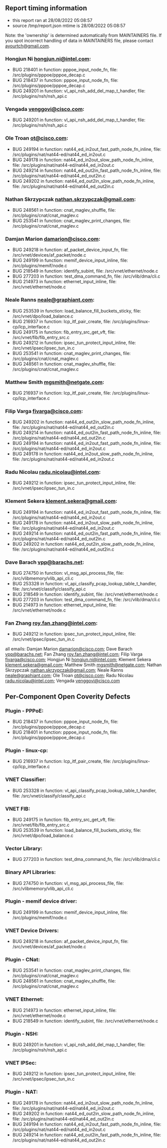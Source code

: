 ## Report timing information
  * this report ran at 28/08/2022 05:08:57
  * source /tmp/report.json mtime is 28/08/2022 05:08:57

Note: the 'ownership' is determined automatically from MAINTAINERS file. If you spot incorrect handling of data in MAINTAINERS file, please contact ayourtch@gmail.com.

### Hongjun Ni <hongjun.ni@intel.com>:
  * BUG 218401 in function: pppoe_input_node_fn, file: /src/plugins/pppoe/pppoe_decap.c
  * BUG 218437 in function: pppoe_input_node_fn, file: /src/plugins/pppoe/pppoe_decap.c
  * BUG 249201 in function: vl_api_nsh_add_del_map_t_handler, file: /src/plugins/nsh/nsh_api.c
### Vengada <venggovi@cisco.com>:
  * BUG 249201 in function: vl_api_nsh_add_del_map_t_handler, file: /src/plugins/nsh/nsh_api.c
### Ole Troan <ot@cisco.com>:
  * BUG 249194 in function: nat44_ed_in2out_fast_path_node_fn_inline, file: /src/plugins/nat/nat44-ed/nat44_ed_in2out.c
  * BUG 249178 in function: nat44_ed_in2out_slow_path_node_fn_inline, file: /src/plugins/nat/nat44-ed/nat44_ed_in2out.c
  * BUG 249214 in function: nat44_ed_out2in_fast_path_node_fn_inline, file: /src/plugins/nat/nat44-ed/nat44_ed_out2in.c
  * BUG 249202 in function: nat44_ed_out2in_slow_path_node_fn_inline, file: /src/plugins/nat/nat44-ed/nat44_ed_out2in.c
### Nathan Skrzypczak <nathan.skrzypczak@gmail.com>:
  * BUG 248561 in function: cnat_maglev_shuffle, file: /src/plugins/cnat/cnat_maglev.c
  * BUG 253541 in function: cnat_maglev_print_changes, file: /src/plugins/cnat/cnat_maglev.c
### Damjan Marion <damarion@cisco.com>:
  * BUG 249218 in function: af_packet_device_input_fn, file: /src/vnet/devices/af_packet/node.c
  * BUG 249199 in function: memif_device_input_inline, file: /src/plugins/memif/node.c
  * BUG 218549 in function: identify_subint, file: /src/vnet/ethernet/node.c
  * BUG 277203 in function: test_dma_command_fn, file: /src/vlib/dma/cli.c
  * BUG 214973 in function: ethernet_input_inline, file: /src/vnet/ethernet/node.c
### Neale Ranns <neale@graphiant.com>:
  * BUG 253539 in function: load_balance_fill_buckets_sticky, file: /src/vnet/dpo/load_balance.c
  * BUG 216937 in function: lcp_itf_pair_create, file: /src/plugins/linux-cp/lcp_interface.c
  * BUG 249175 in function: fib_entry_src_get_vft, file: /src/vnet/fib/fib_entry_src.c
  * BUG 249212 in function: ipsec_tun_protect_input_inline, file: /src/vnet/ipsec/ipsec_tun_in.c
  * BUG 253541 in function: cnat_maglev_print_changes, file: /src/plugins/cnat/cnat_maglev.c
  * BUG 248561 in function: cnat_maglev_shuffle, file: /src/plugins/cnat/cnat_maglev.c
### Matthew Smith <mgsmith@netgate.com>:
  * BUG 216937 in function: lcp_itf_pair_create, file: /src/plugins/linux-cp/lcp_interface.c
### Filip Varga <fivarga@cisco.com>:
  * BUG 249202 in function: nat44_ed_out2in_slow_path_node_fn_inline, file: /src/plugins/nat/nat44-ed/nat44_ed_out2in.c
  * BUG 249214 in function: nat44_ed_out2in_fast_path_node_fn_inline, file: /src/plugins/nat/nat44-ed/nat44_ed_out2in.c
  * BUG 249194 in function: nat44_ed_in2out_fast_path_node_fn_inline, file: /src/plugins/nat/nat44-ed/nat44_ed_in2out.c
  * BUG 249178 in function: nat44_ed_in2out_slow_path_node_fn_inline, file: /src/plugins/nat/nat44-ed/nat44_ed_in2out.c
### Radu Nicolau <radu.nicolau@intel.com>:
  * BUG 249212 in function: ipsec_tun_protect_input_inline, file: /src/vnet/ipsec/ipsec_tun_in.c
### Klement Sekera <klement.sekera@gmail.com>:
  * BUG 249194 in function: nat44_ed_in2out_fast_path_node_fn_inline, file: /src/plugins/nat/nat44-ed/nat44_ed_in2out.c
  * BUG 249178 in function: nat44_ed_in2out_slow_path_node_fn_inline, file: /src/plugins/nat/nat44-ed/nat44_ed_in2out.c
  * BUG 249214 in function: nat44_ed_out2in_fast_path_node_fn_inline, file: /src/plugins/nat/nat44-ed/nat44_ed_out2in.c
  * BUG 249202 in function: nat44_ed_out2in_slow_path_node_fn_inline, file: /src/plugins/nat/nat44-ed/nat44_ed_out2in.c
### Dave Barach <vpp@barachs.net>:
  * BUG 274750 in function: vl_msg_api_process_file, file: /src/vlibmemory/vlib_api_cli.c
  * BUG 253328 in function: vl_api_classify_pcap_lookup_table_t_handler, file: /src/vnet/classify/classify_api.c
  * BUG 218549 in function: identify_subint, file: /src/vnet/ethernet/node.c
  * BUG 277203 in function: test_dma_command_fn, file: /src/vlib/dma/cli.c
  * BUG 214973 in function: ethernet_input_inline, file: /src/vnet/ethernet/node.c
### Fan Zhang <roy.fan.zhang@intel.com>:
  * BUG 249212 in function: ipsec_tun_protect_input_inline, file: /src/vnet/ipsec/ipsec_tun_in.c


all emails: Damjan Marion <damarion@cisco.com>; Dave Barach <vpp@barachs.net>; Fan Zhang <roy.fan.zhang@intel.com>; Filip Varga <fivarga@cisco.com>; Hongjun Ni <hongjun.ni@intel.com>; Klement Sekera <klement.sekera@gmail.com>; Matthew Smith <mgsmith@netgate.com>; Nathan Skrzypczak <nathan.skrzypczak@gmail.com>; Neale Ranns <neale@graphiant.com>; Ole Troan <ot@cisco.com>; Radu Nicolau <radu.nicolau@intel.com>; Vengada <venggovi@cisco.com>


## Per-Component Open Coverity Defects
### Plugin - PPPoE:
  * BUG 218437 in function: pppoe_input_node_fn, file: /src/plugins/pppoe/pppoe_decap.c
  * BUG 218401 in function: pppoe_input_node_fn, file: /src/plugins/pppoe/pppoe_decap.c
### Plugin - linux-cp:
  * BUG 216937 in function: lcp_itf_pair_create, file: /src/plugins/linux-cp/lcp_interface.c
### VNET Classifier:
  * BUG 253328 in function: vl_api_classify_pcap_lookup_table_t_handler, file: /src/vnet/classify/classify_api.c
### VNET FIB:
  * BUG 249175 in function: fib_entry_src_get_vft, file: /src/vnet/fib/fib_entry_src.c
  * BUG 253539 in function: load_balance_fill_buckets_sticky, file: /src/vnet/dpo/load_balance.c
### Vector Library:
  * BUG 277203 in function: test_dma_command_fn, file: /src/vlib/dma/cli.c
### Binary API Libraries:
  * BUG 274750 in function: vl_msg_api_process_file, file: /src/vlibmemory/vlib_api_cli.c
### Plugin - memif device driver:
  * BUG 249199 in function: memif_device_input_inline, file: /src/plugins/memif/node.c
### VNET Device Drivers:
  * BUG 249218 in function: af_packet_device_input_fn, file: /src/vnet/devices/af_packet/node.c
### Plugin - CNat:
  * BUG 253541 in function: cnat_maglev_print_changes, file: /src/plugins/cnat/cnat_maglev.c
  * BUG 248561 in function: cnat_maglev_shuffle, file: /src/plugins/cnat/cnat_maglev.c
### VNET Ethernet:
  * BUG 214973 in function: ethernet_input_inline, file: /src/vnet/ethernet/node.c
  * BUG 218549 in function: identify_subint, file: /src/vnet/ethernet/node.c
### Plugin - NSH:
  * BUG 249201 in function: vl_api_nsh_add_del_map_t_handler, file: /src/plugins/nsh/nsh_api.c
### VNET IPSec:
  * BUG 249212 in function: ipsec_tun_protect_input_inline, file: /src/vnet/ipsec/ipsec_tun_in.c
### Plugin - NAT:
  * BUG 249178 in function: nat44_ed_in2out_slow_path_node_fn_inline, file: /src/plugins/nat/nat44-ed/nat44_ed_in2out.c
  * BUG 249202 in function: nat44_ed_out2in_slow_path_node_fn_inline, file: /src/plugins/nat/nat44-ed/nat44_ed_out2in.c
  * BUG 249194 in function: nat44_ed_in2out_fast_path_node_fn_inline, file: /src/plugins/nat/nat44-ed/nat44_ed_in2out.c
  * BUG 249214 in function: nat44_ed_out2in_fast_path_node_fn_inline, file: /src/plugins/nat/nat44-ed/nat44_ed_out2in.c
